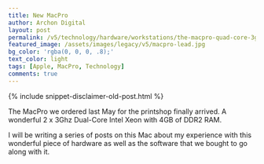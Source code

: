 ```yaml
---
title: New MacPro
author: Archon Digital
layout: post
permalink: /v5/technology/hardware/workstations/the-macpro-quad-core-3ghz-and-creative-suite-3/
featured_image: /assets/images/legacy/v5/macpro-lead.jpg
bg_color: 'rgba(0, 0, 0, .8);'
text_color: light
tags: [Apple, MacPro, Technology]
comments: true
---
```

{% include snippet-disclaimer-old-post.html %}

The MacPro we ordered last May for the printshop finally arrived. A wonderful 2 x 3Ghz Dual-Core Intel Xeon with 4GB of DDR2 RAM.

I will be writing a series of posts on this Mac about my experience with this wonderful piece of hardware as well as the software that we bought to go along with it.